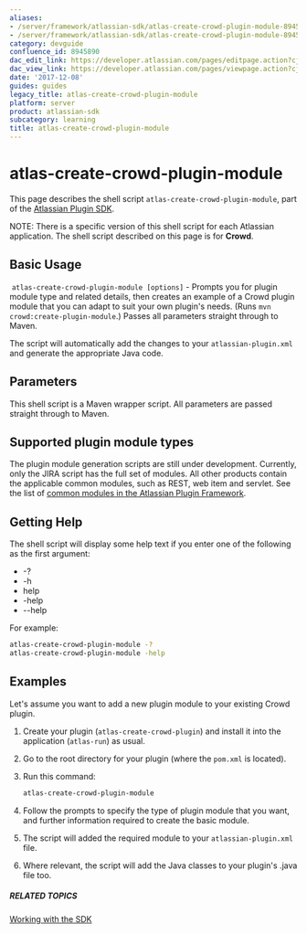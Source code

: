 ```yaml
---
aliases:
- /server/framework/atlassian-sdk/atlas-create-crowd-plugin-module-8945890.html
- /server/framework/atlassian-sdk/atlas-create-crowd-plugin-module-8945890.md
category: devguide
confluence_id: 8945890
dac_edit_link: https://developer.atlassian.com/pages/editpage.action?cjm=wozere&pageId=8945890
dac_view_link: https://developer.atlassian.com/pages/viewpage.action?cjm=wozere&pageId=8945890
date: '2017-12-08'
guides: guides
legacy_title: atlas-create-crowd-plugin-module
platform: server
product: atlassian-sdk
subcategory: learning
title: atlas-create-crowd-plugin-module
---
```

# atlas-create-crowd-plugin-module

This page describes the shell script `atlas-create-crowd-plugin-module`, part of the [Atlassian Plugin SDK](/server/framework/atlassian-sdk/working-with-the-sdk).

NOTE: There is a specific version of this shell script for each Atlassian application. The shell script described on this page is for **Crowd**.

## Basic Usage

 `atlas-create-crowd-plugin-module [options]` - Prompts you for plugin module type and related details, then creates an example of a Crowd plugin module that you can adapt to suit your own plugin's needs. (Runs `mvn crowd:create-plugin-module`.) Passes all parameters straight through to Maven. 

The script will automatically add the changes to your `atlassian-plugin.xml` and generate the appropriate Java code.

## Parameters

This shell script is a Maven wrapper script. All parameters are passed straight through to Maven.

## Supported plugin module types

The plugin module generation scripts are still under development. Currently, only the JIRA script has the full set of modules. All other products contain the applicable common modules, such as REST, web item and servlet. See the list of [common modules in the Atlassian Plugin Framework](/server/framework/atlassian-sdk/plugin-modules).

## Getting Help

The shell script will display some help text if you enter one of the following as the first argument:

-   -?
-   -h
-   help
-   -help
-   --help

For example:

``` bash
atlas-create-crowd-plugin-module -?
atlas-create-crowd-plugin-module -help
```

## Examples

Let's assume you want to add a new plugin module to your existing Crowd plugin.

1.  Create your plugin (`atlas-create-crowd-plugin`) and install it into the application (`atlas-run`) as usual.
2.  Go to the root directory for your plugin (where the `pom.xml` is located).
3.  Run this command:

    ``` bash
    atlas-create-crowd-plugin-module
    ```

4.  Follow the prompts to specify the type of plugin module that you want, and further information required to create the basic module.
5.  The script will added the required module to your `atlassian-plugin.xml` file.
6.  Where relevant, the script will add the Java classes to your plugin's .java file too.

##### RELATED TOPICS

[Working with the SDK](/server/framework/atlassian-sdk/working-with-the-sdk)





































































































































